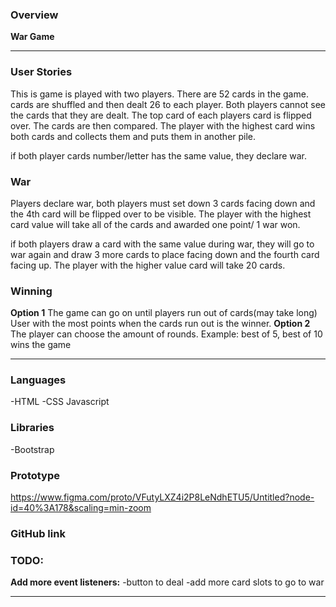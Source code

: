 ### Overview

**War Game**


---

### User Stories

This is game is played with two players. 
There are 52 cards in the game. 
cards are shuffled and then dealt 26 to each player. 
Both players cannot see the cards that they are dealt. 
The top card of each players card is flipped over. 
The cards are then compared. 
The player with the highest card wins both cards and collects them and puts them in another pile. 

if both player cards number/letter has the same value, they declare war. 

### War
Players declare war, both players must set down 3 cards facing down and the 4th card will be flipped over to be visible. 
The player with the highest card value will take all of the cards and awarded one point/ 1 war won. 

if both players draw a card with the same value during war, they will go to war again and draw 3 more cards to place facing down and the fourth card facing up. 
The player with the higher value card will take 20 cards. 

### Winning

**Option 1**
The game can go on until players run out of cards(may take long)
User with the most points when the cards run out is the winner. 
**Option 2**
The player can choose the amount of rounds.
Example:  best of 5, best of 10 wins the game

---

### Languages
-HTML
-CSS
Javascript

### Libraries 

-Bootstrap


### Prototype
https://www.figma.com/proto/VFutyLXZ4i2P8LeNdhETU5/Untitled?node-id=40%3A178&scaling=min-zoom <br>

### GitHub link



### TODO: 
**Add more event listeners:**
-button to deal
-add more card slots to go to war

---
